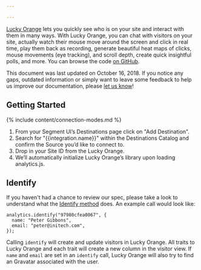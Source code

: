 ```yaml
---

---
```


[Lucky Orange](https://www.luckyorange.com/) lets you quickly see who is on your site and interact with them in many ways. With Lucky Orange, you can chat with visitors on your site, actually watch their mouse move around the screen and click in real time, play them back as recording, generate beautiful heat maps of clicks, mouse movements (eye tracking), and scroll depth, create quick insightful polls, and more. You can browse the code [on GitHub](https://github.com/segment-integrations/analytics.js-integration-lucky-orange).

This document was last updated on October 16, 2018. If you notice any gaps, outdated information or simply want to leave some feedback to help us improve our documentation, please [let us know](https://segment.com/help/contact)!

## Getting Started 

{% include content/connection-modes.md %}

1. From your Segment UI’s Destinations page click on "Add Destination".
2. Search for "{{integration.name}}" within the Destinations Catalog and confirm the Source you’d like to connect to.
3. Drop in your Site ID from the Lucky Orange.
4. We’ll automatically initialize Lucky Orange’s library upon loading analytics.js.

## Identify

If you haven't had a chance to review our spec, please take a look to understand what the [Identify method](https://segment.com/docs/spec/identify/) does. An example call would look like:

```
analytics.identify("97980cfea0067", {
  name: "Peter Gibbons", 
  email: "peter@initech.com", 
});
```

Calling `identify` will create and update visitors in Lucky Orange. All traits to Lucky Orange and each trait will create a new column in the visitor view. If `name` and `email` are set in an `identify` call, Lucky Orange will also try to find an  Gravatar associated with the user. 
